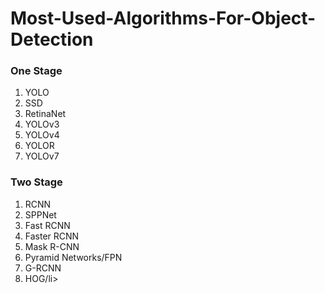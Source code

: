 <p align="center"><h1>Most-Used-Algorithms-For-Object-Detection</h1></p>



<p align="center"><h3> One Stage</h3></p>
<ol>
<li>YOLO </li>
<li>SSD </li>
<li>RetinaNet </li>
<li>YOLOv3 </li>
<li>YOLOv4 </li>
<li>YOLOR </li>
<li>YOLOv7</li>
</ol>



<p align="center"><h3> Two Stage</h3></p>

<ol>
<li>RCNN</li>
<li>SPPNet </li>
<li>Fast RCNN</li>
<li>Faster RCNN </li>
<li>Mask R-CNN </li>
<li>Pyramid Networks/FPN </li>
<li>G-RCNN</li> 
<li>HOG/li> 
  
</ol>
